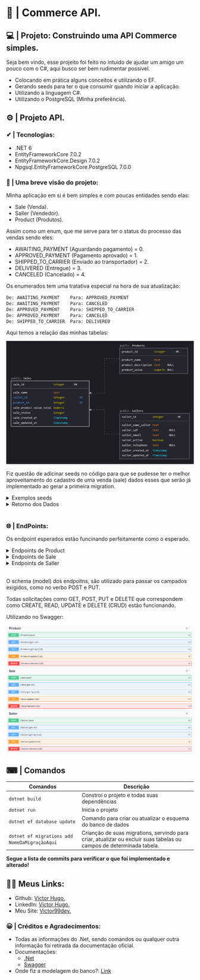 # 🛒 | Commerce API.

## 💻 | Projeto: Construindo uma API Commerce simples.

Seja bem vindo, esse projeito foi feito no intuido de ajudar um amigo um pouco com o C#, aqui busco ser bem rudimentar possível.

- Colocando em prática alguns conceitos e utilizando o EF.
- Gerando seeds para ter o que consumir quando iniciar a aplicação.
- Utilizando a linguagem C#.
- Utilizando o PostgreSQL (Minha preferência).

## ⚙ | Projeto API.

### ✔ | Tecnologias:
- .NET 6
- EntityFrameworkCore 7.0.2
- EntityFrameworkCore.Design 7.0.2
- Npgsql.EntityFrameworkCore.PostgreSQL 7.0.0

### 📁 | Uma breve visão do projeto:
Minha aplicação em si é bem simples e com poucas entidades sendo elas:
- Sale (Venda).
- Saller (Vendedor).
- Product (Produtos).

Assim como um enum, que me serve para ter o status do processo das vendas sendo eles:

- AWAITING_PAYMENT (Aguardando pagamento) = 0.
- APPROVED_PAYMENT (Pagamento aprovado) = 1.
- SHIPPED_TO_CARRIER (Enviado ao transportador) = 2.
- DELIVERED (Entregue) = 3.
- CANCELED (Cancelado) = 4.

Os enumerados tem uma tratativa especial na hora de sua atualização:

    De: AWAITING_PAYMENT    Para: APPROVED_PAYMENT
    De: AWAITING_PAYMENT    Para: CANCELED
    De: APPROVED_PAYMENT    Para: SHIPPED_TO_CARRIER
    De: APPROVED_PAYMENT    Para: CANCELED
    De: SHIPPED_TO_CARRIER  Para: DELIVERED


Aqui temos a relação das minhas tabelas:

![preview1 img](/docs/img/preview01.png)

Fiz questão de adicinar seeds no código para que se pudesse ter o melhor aproveitamento do cadastro de uma venda (sale) dados esses que serão já implementado ao gerar a primeira migration.

<details><summary>Exemplos seeds</summary>
<p>

Ex 01:
```cs
protected override void OnModelCreating(ModelBuilder modelBuilder)
        {
            modelBuilder.Entity<Product>().HasData(
                new Product
                {
                    ProductId = 1,
                    Name = "Carne Bovina",
                    Description = "Carne Bovina para Churrasco",
                    Value = 12
                }
        }
```
</p>
<p>

Ex: 02
```cs
protected override void OnModelCreating(ModelBuilder modelBuilder)
        {
            modelBuilder.Entity<Saller>().HasData(
                new Saller
                {
                    SallerId = 1,
                    NameSaller = "Person",
                    Cpf = "000.000.000-00",
                    Email = "string",
                    Active = true,
                    Telephone = "0000000-0000",
                    CreatedAt = DateTime.UtcNow,
                    UpdatedAt = DateTime.UtcNow
                },
        }

```
</p>
</details>

<details><summary>Retorno dos Dados</summary>
<p>

Ex 01:
```json
{
  "productId": 1,
  "name": "Carne Bovina",
  "description": "Carne Bovina para Churrasco",
  "value": 12
}
```
</p>

<p>

Ex: 02
```json
{
  "sallerId": 1,
  "nameSaller": "Person",
  "cpf": "000.000.000-00",
  "email": "string",
  "active": true,
  "telephone": "0000000-0000",
  "createdAt": "2023-01-19T23:36:10.623175Z",
  "updatedAt": "2023-01-19T23:36:10.623175Z"
}
```
</p>
</details>
<br>

### 🌐 | EndPoints:
Os endpoint esperados estão funcinando perfeitamente como o esperado.

<details><summary>Endpoints de Product</summary>
<p>

| Verbo  | Endpoint                | Parâmetro | Body           |
|--------|-------------------------|-----------|----------------|
| POST   | /Product/post/          | N/A       | Schema Product |
| GET    | /Product/get-all/       | N/A       | N/A            |
| GET    | /Product/get-by/{id}    | id        | N/A            |
| PUT    | /Product/update/{id}    | id        | Schema Product |
| DELETE | /Product/delete/{id}    | id        | N/A            |

</p>
</details>

<details><summary>Endpoints de Sale</summary>
<p>

| Verbo  | Endpoint                | Parâmetro | Body          |
|--------|-------------------------|-----------|---------------|
| POST   | /Sale/post/             | N/A       | Schema Sale   |
| GET    | /Sale/get-all/          | N/A       | N/A           |
| GET    | /Sale/get-by/{id}       | id        | N/A           |
| PUT    | /Sale/update/{id}       | id        | N/A           |
| DELETE | /Sale/delete/{id}       | id        | N/A           |

</p>
</details>

<details><summary>Endpoints de Saller</summary>
<p>

| Verbo  | Endpoint                | Parâmetro | Body          |
|--------|-------------------------|-----------|---------------|
| POST   | /Saller/post/           | N/A       | Schema Saller |
| GET    | /Saller/get-all/        | N/A       | N/A           |
| GET    | /Saller/get-by/{id}     | id        | N/A           |
| PUT    | /Saller/update/{id}     | id        | Schema Saller |
| DELETE | /Saller/delete/{id}     | id        | N/A           |

</p>
</details>
<br>

O schema (model) dos endpoitns, são utilizado para passar os campados exigidos, como no verbo POST e PUT.

Todas solicitações como GET, POST, PUT e DELETE que correspondem como CREATE, READ, UPDATE e DELETE (CRUD) estão funcionando.

Utilizando no Swagger:

![preview1 img](/docs/img/preview02.png)

## ⌨ | Comandos

| **Comandos**                                   |                                              **Descrição**|
|------------------------------------------------|------------------------------------------------------------|
|                                  `dotnet build`|                Constroi o projeto e todas suas dependências|
|                                    `dotnet run`|                                            Inicia o projeto|
|                     `dotnet ef database update`| Comando para criar ou atualizar o esquema do banco de dados|
|   `dotnet ef migrations add NomeDaMigraçãoAqui`| Crianção de suas migrations, servindo para criar, atualizar ou excluir suas tabelas ou campos de determinada tabela.|

<b>Segue a lista de commits para verificar o que foi implementado e alterado!</b>

## 👩‍💻 Meus Links:

- Github: [Victor Hugo.](https://github.com/torugo99)
- LinkedIn: [Victor Hugo.](https://www.linkedin.com/in/victor-hugo99/)
- Meu Site: [Victor99dev.](http://victor99dev.site/)

### 😀 | Créditos e Agradecimentos:
- Todas as informações do .Net, sendo comandos ou qualquer outra informação foi retirada da documentação oficial.
- Documentações: 
    - [.Net](https://learn.microsoft.com/pt-br/dotnet/)
    - [Swagger](https://learn.microsoft.com/en-us/aspnet/core/tutorials/web-api-help-pages-using-swagger?view=aspnetcore-7.0)
- Onde fiz a modelagem do banco?: [Link](https://app.sqldbm.com/#)
